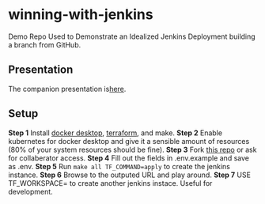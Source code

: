 # winning-with-jenkins
Demo Repo Used to Demonstrate an Idealized Jenkins Deployment building a branch from GitHub.

## Presentation
The companion presentation is[here](https://docs.google.com/presentation/d/16tdw1kBzsul6Y0bMVis7S3pFMDsvtAY6OHvGNWcZ3n8/edit?usp=sharing).

## Setup
**Step 1** Install [docker desktop](https://www.docker.com/products/docker-desktop), [terraform](https://www.terraform.io/downloads.html), and make.
**Step 2** Enable kubernetes for docker desktop and give it a sensible amount of resources (80% of your system resources should be fine).
**Step 3** Fork [this repo](https://github.com/scott-kausler/winning-with-jenkins) or ask for collaberator access.
**Step 4** Fill out the fields in .env.example and save as .env.
**Step 5** Run `make all TF_COMMAND=apply` to create the jenkins instance.
**Step 6** Browse to the outputed URL and play around.
**Step 7** USE TF_WORKSPACE=<workspace> to create another jenkins instace. Useful for development.

